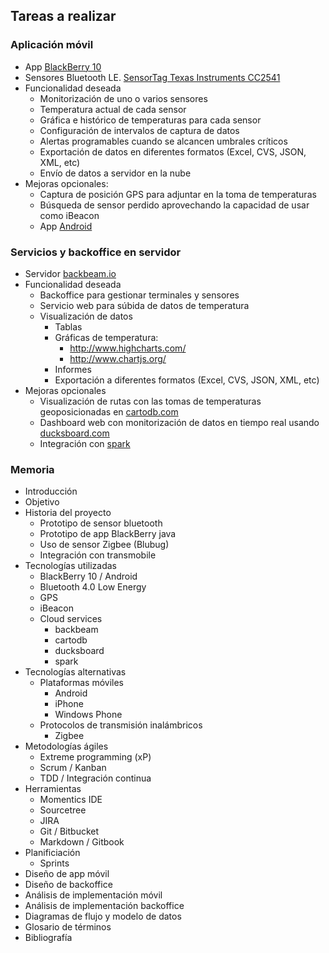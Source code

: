 ## Tareas a realizar ##

### Aplicación móvil ###
- App [BlackBerry 10](https://developer.blackberry.com/native/)
- Sensores Bluetooth LE. [SensorTag Texas Instruments CC2541](http://www.ti.com/tool/cc2541dk-sensor)
- Funcionalidad deseada
	- Monitorización de uno o varios sensores
	- Temperatura actual de cada sensor
	- Gráfica e histórico de temperaturas para cada sensor
	- Configuración de intervalos de captura de datos
	- Alertas programables cuando se alcancen umbrales críticos
	- Exportación de datos en diferentes formatos (Excel, CVS, JSON, XML, etc)
	- Envío de datos a servidor en la nube
- Mejoras opcionales:
	- Captura de posición GPS para adjuntar en la toma de temperaturas
	- Búsqueda de sensor perdido aprovechando la capacidad de usar como iBeacon
	- App [Android](http://developer.android.com/index.html)

### Servicios y backoffice en servidor ###
- Servidor [backbeam.io](http://backbeam.io/)
- Funcionalidad deseada
	- Backoffice para gestionar terminales y sensores
	- Servicio web para súbida de datos de temperatura
	- Visualización de datos
		- Tablas
		- Gráficas de temperatura: 
		    -  http://www.highcharts.com/
		    -  http://www.chartjs.org/
		- Informes
		- Exportación a diferentes formatos (Excel, CVS, JSON, XML, etc)
- Mejoras opcionales
	- Visualización de rutas con las tomas de temperaturas geoposicionadas en [cartodb.com](http://cartodb.com/)
	- Dashboard web con monitorización de datos en tiempo real usando [ducksboard.com](https://ducksboard.com)
	- Integración con [spark](https://www.spark.io/)

### Memoria ###
- Introducción
- Objetivo
- Historia del proyecto
	- Prototipo de sensor bluetooth
	- Prototipo de app BlackBerry java
	- Uso de sensor Zigbee (Blubug)
	- Integración con transmobile
- Tecnologías utilizadas
	- BlackBerry 10 / Android
	- Bluetooth 4.0 Low Energy
	- GPS
	- iBeacon
	- Cloud services
		- backbeam
		- cartodb
		- ducksboard
		- spark
- Tecnologías alternativas
	- Plataformas móviles
		- Android
		- iPhone
		- Windows Phone
	- Protocolos de transmisión inalámbricos
		- Zigbee
- Metodologías ágiles
	- Extreme programming (xP)
	- Scrum / Kanban
	- TDD / Integración continua
- Herramientas
	- Momentics IDE
	- Sourcetree
	- JIRA
	- Git / Bitbucket
	- Markdown / Gitbook
- Planificiación
	- Sprints
- Diseño de app móvil
- Diseño de backoffice
- Análisis de implementación móvil
- Análisis de implementación backoffice
- Diagramas de flujo y modelo de datos
- Glosario de términos
- Bibliografía




